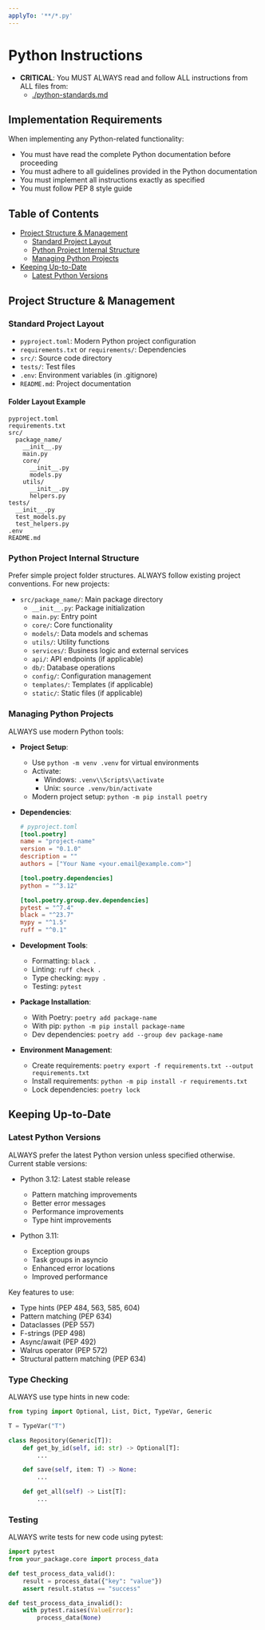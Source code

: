 ```yaml
---
applyTo: '**/*.py'
---
```

# Python Instructions

- **CRITICAL**: You MUST ALWAYS read and follow ALL instructions from ALL files from:
    - [./python-standards.md](./python-standards.md)

## Implementation Requirements

When implementing any Python-related functionality:

- You must have read the complete Python documentation before proceeding
- You must adhere to all guidelines provided in the Python documentation
- You must implement all instructions exactly as specified
- You must follow PEP 8 style guide

## Table of Contents

- [Project Structure & Management](#project-structure--management)
  - [Standard Project Layout](#standard-project-layout)
  - [Python Project Internal Structure](#python-project-internal-structure)
  - [Managing Python Projects](#managing-python-projects)
- [Keeping Up-to-Date](#keeping-up-to-date)
  - [Latest Python Versions](#latest-python-versions)

## Project Structure & Management

### Standard Project Layout

- `pyproject.toml`: Modern Python project configuration
- `requirements.txt` or `requirements/`: Dependencies
- `src/`: Source code directory
- `tests/`: Test files
- `.env`: Environment variables (in .gitignore)
- `README.md`: Project documentation

#### Folder Layout Example

```plaintext
pyproject.toml
requirements.txt
src/
  package_name/
    __init__.py
    main.py
    core/
      __init__.py
      models.py
    utils/
      __init__.py
      helpers.py
tests/
  __init__.py
  test_models.py
  test_helpers.py
.env
README.md
```

### Python Project Internal Structure

Prefer simple project folder structures. ALWAYS follow existing project conventions. For new projects:

- `src/package_name/`: Main package directory
  - `__init__.py`: Package initialization
  - `main.py`: Entry point
  - `core/`: Core functionality
  - `models/`: Data models and schemas
  - `utils/`: Utility functions
  - `services/`: Business logic and external services
  - `api/`: API endpoints (if applicable)
  - `db/`: Database operations
  - `config/`: Configuration management
  - `templates/`: Templates (if applicable)
  - `static/`: Static files (if applicable)

### Managing Python Projects

ALWAYS use modern Python tools:

- **Project Setup**:
  - Use `python -m venv .venv` for virtual environments
  - Activate: 
    - Windows: `.venv\\Scripts\\activate`
    - Unix: `source .venv/bin/activate`
  - Modern project setup: `python -m pip install poetry`

- **Dependencies**:
  ```toml
  # pyproject.toml
  [tool.poetry]
  name = "project-name"
  version = "0.1.0"
  description = ""
  authors = ["Your Name <your.email@example.com>"]

  [tool.poetry.dependencies]
  python = "^3.12"

  [tool.poetry.group.dev.dependencies]
  pytest = "^7.4"
  black = "^23.7"
  mypy = "^1.5"
  ruff = "^0.1"
  ```

- **Development Tools**:
  - Formatting: `black .`
  - Linting: `ruff check .`
  - Type checking: `mypy .`
  - Testing: `pytest`

- **Package Installation**:
  - With Poetry: `poetry add package-name`
  - With pip: `python -m pip install package-name`
  - Dev dependencies: `poetry add --group dev package-name`

- **Environment Management**:
  - Create requirements: `poetry export -f requirements.txt --output requirements.txt`
  - Install requirements: `python -m pip install -r requirements.txt`
  - Lock dependencies: `poetry lock`

## Keeping Up-to-Date

### Latest Python Versions

ALWAYS prefer the latest Python version unless specified otherwise. Current stable versions:

- Python 3.12: Latest stable release
  - Pattern matching improvements
  - Better error messages
  - Performance improvements
  - Type hint improvements

- Python 3.11:
  - Exception groups
  - Task groups in asyncio
  - Enhanced error locations
  - Improved performance

Key features to use:
- Type hints (PEP 484, 563, 585, 604)
- Pattern matching (PEP 634)
- Dataclasses (PEP 557)
- F-strings (PEP 498)
- Async/await (PEP 492)
- Walrus operator (PEP 572)
- Structural pattern matching (PEP 634)

### Type Checking

ALWAYS use type hints in new code:

```python
from typing import Optional, List, Dict, TypeVar, Generic

T = TypeVar("T")

class Repository(Generic[T]):
    def get_by_id(self, id: str) -> Optional[T]:
        ...

    def save(self, item: T) -> None:
        ...

    def get_all(self) -> List[T]:
        ...
```

### Testing

ALWAYS write tests for new code using pytest:

```python
import pytest
from your_package.core import process_data

def test_process_data_valid():
    result = process_data({"key": "value"})
    assert result.status == "success"

def test_process_data_invalid():
    with pytest.raises(ValueError):
        process_data(None)
```
